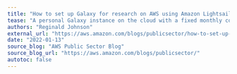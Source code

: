 ```yaml
---
title: "How to set up Galaxy for research on AWS using Amazon Lightsail"
tease: "A personal Galaxy instance on the cloud with a fixed monthly cost."
authors: "Reginald Johnson"
external_url: "https://aws.amazon.com/blogs/publicsector/how-to-set-up-galaxy-for-research-on-aws-using-amazon-lightsail/"
date: "2022-01-13"
source_blog: "AWS Public Sector Blog"
source_blog_url: "https://aws.amazon.com/blogs/publicsector/"
autotoc: false
---
```


